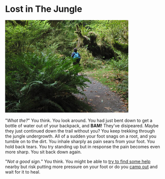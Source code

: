 # Lost in The Jungle

![Rain forest from wikimedia][MainImage]

"*What the?*" You think. You look around. You had just bent down to get a bottle
of water out of your backpack, and **BAM!** They've disipeared. Maybe they just
continued down the trail without you? You keep trekking through the jungle
undergrowth. All of a sudden your foot snags on a root, and you tumble on to the
dirt. You inhale sharply as pain sears from your foot. You hold back tears. You
try standing up but in response the pain becomes even more sharp. You sit back
down again.

"*Not a good sign.*" You think. You might be able to [try to find some
help](./help.md) nearby but risk putting more pressure on your foot or do you
[camp out](./camp.md) and wait for it to heal.

[MainImage]: images/man_on_path.jpg "https://commons.wikimedia.org/wiki/File:HohRiverTrail_7322.jpg"
